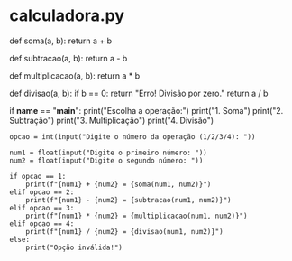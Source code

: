 # calculadora.py

def soma(a, b):
    return a + b

def subtracao(a, b):
    return a - b

def multiplicacao(a, b):
    return a * b

def divisao(a, b):
    if b == 0:
        return "Erro! Divisão por zero."
    return a / b

if __name__ == "__main__":
    print("Escolha a operação:")
    print("1. Soma")
    print("2. Subtração")
    print("3. Multiplicação")
    print("4. Divisão")
    
    opcao = int(input("Digite o número da operação (1/2/3/4): "))

    num1 = float(input("Digite o primeiro número: "))
    num2 = float(input("Digite o segundo número: "))

    if opcao == 1:
        print(f"{num1} + {num2} = {soma(num1, num2)}")
    elif opcao == 2:
        print(f"{num1} - {num2} = {subtracao(num1, num2)}")
    elif opcao == 3:
        print(f"{num1} * {num2} = {multiplicacao(num1, num2)}")
    elif opcao == 4:
        print(f"{num1} / {num2} = {divisao(num1, num2)}")
    else:
        print("Opção inválida!")
